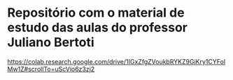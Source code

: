 # Repositório com o material de estudo das aulas do professor Juliano Bertoti


https://colab.research.google.com/drive/1IGxZfgZVoukbRYKZ9GiKry1CYFoIMw1Z#scrollTo=uScVio6z3zj2
